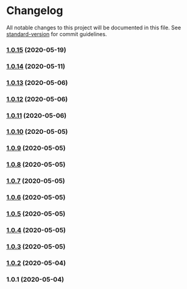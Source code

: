 # Changelog

All notable changes to this project will be documented in this file. See [standard-version](https://github.com/conventional-changelog/standard-version) for commit guidelines.

### [1.0.15](https://github.com/acm-js/system/compare/v1.0.14...v1.0.15) (2020-05-19)



### [1.0.14](https://github.com/acm-js/system/compare/v1.0.13...v1.0.14) (2020-05-11)



### [1.0.13](https://github.com/acm-js/system/compare/v1.0.12...v1.0.13) (2020-05-06)



### [1.0.12](https://github.com/acm-js/system/compare/v1.0.11...v1.0.12) (2020-05-06)



### [1.0.11](https://github.com/acm-js/system/compare/v1.0.10...v1.0.11) (2020-05-06)



### [1.0.10](https://github.com/acm-js/system/compare/v1.0.9...v1.0.10) (2020-05-05)



### [1.0.9](https://github.com/acm-js/system/compare/v1.0.8...v1.0.9) (2020-05-05)



### [1.0.8](https://github.com/acm-js/system/compare/v1.0.7...v1.0.8) (2020-05-05)



### [1.0.7](https://github.com/acm-js/system/compare/v1.0.6...v1.0.7) (2020-05-05)



### [1.0.6](https://github.com/acm-js/system/compare/v1.0.5...v1.0.6) (2020-05-05)



### [1.0.5](https://github.com/acm-js/system/compare/v1.0.4...v1.0.5) (2020-05-05)



### [1.0.4](https://github.com/acm-js/system/compare/v1.0.3...v1.0.4) (2020-05-05)



### [1.0.3](https://github.com/acm-js/system/compare/v1.0.2...v1.0.3) (2020-05-05)



### [1.0.2](https://github.com/acm-js/system/compare/v1.0.1...v1.0.2) (2020-05-04)



### 1.0.1 (2020-05-04)
